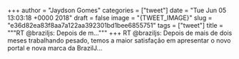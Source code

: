 
+++
author = "Jaydson Gomes"
categories = ["tweet"]
date = "Tue Jun 05 13:03:18 +0000 2018"
draft = false
image = "{TWEET_IMAGE}"
slug = "e36d82ea83f8aa7a122aa392301bd1bee6855751"
tags = ["tweet"]
title = """RT @braziljs: Depois de m..."""
+++
RT @braziljs: Depois de mais de dois meses trabalhando pesado, temos a maior satisfação em apresentar o novo portal e nova marca da BrazilJ…

